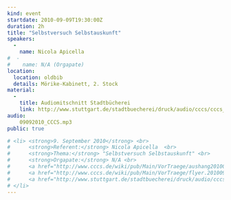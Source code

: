 ```yaml
---
kind: event
startdate: 2010-09-09T19:30:00Z
duration: 2h
title: "Selbstversuch Selbstauskunft"
speakers:
  -
    name: Nicola Apicella
#  -
#    name: N/A (Orgapate)
location:
  location: oldbib
  details: Mörike-Kabinett, 2. Stock
material:
  -
    title: Audiomitschnitt Stadtbücherei
    link: http://www.stuttgart.de/stadtbuecherei/druck/audio/cccs/cccs_audio.htm#12
audio:
    09092010_CCCS.mp3
public: true

# <li> <strong>9. September 2010</strong> <br>
#      <strong>Referent:</strong> Nicola Apicella  <br>
#      <strong>Thema:</strong> "Selbstversuch Selbstauskunft" <br>
#      <strong>Orgapate:</strong> N/A <br>
#      <a href="http://www.cccs.de/wiki/pub/Main/VorTraege/aushang201009.pdf" target="_top">Aushang 09/2010</a> <br>
#      <a href="http://www.cccs.de/wiki/pub/Main/VorTraege/flyer.201009.pdf" target="_top">Flyer 09/2010</a>  <br>
#      <a href="http://www.stuttgart.de/stadtbuecherei/druck/audio/cccs/cccs_audio.htm#20" target="_top">http://www.stuttgart.de/stadtbuecherei/druck/audio/cccs/cccs_audio.htm#20</a>
# </li>
---
```


